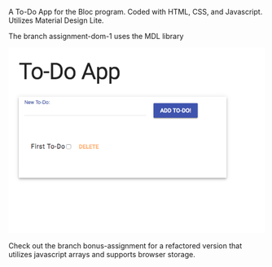 A To-Do App for the Bloc program. Coded with HTML, CSS, and Javascript. Utilizes Material Design Lite.

The branch assignment-dom-1 uses the MDL library

![Alt text](images/mdl-screenshot.png?raw=true "mdl screenshot")


Check out the branch bonus-assignment for a refactored version that utilizes javascript arrays and supports browser storage.
